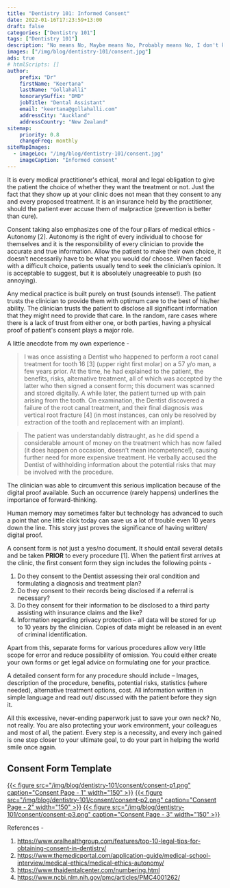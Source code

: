 ```yaml
---
title: "Dentistry 101: Informed Consent"
date: 2022-01-16T17:23:59+13:00
draft: false
categories: ["Dentistry 101"]
tags: ["Dentistry 101"]
description: "No means No, Maybe means No, Probably means No, I don't know means No. Only Yes means Yes!"
images: ["/img/blog/dentistry-101/consent.jpg"]
ads: true
# htmlScripts: []
author:
    prefix: "Dr"
    firstName: "Keertana"
    lastName: "Gollahalli"
    honorarySuffix: "DMD"
    jobTitle: "Dental Assistant"
    email: "keertana@gollahalli.com"
    addressCity: "Auckland"
    addressCountry: "New Zealand"
sitemap:
    priority: 0.8
    changeFreq: monthly
siteMapImages:
  - imageLoc: "/img/blog/dentistry-101/consent.jpg"
    imageCaption: "Informed consent"
---
```


It is every medical practitioner's ethical, moral and legal obligation to give the patient the choice of whether they want the treatment or not. Just the fact that they show up at your clinic does not mean that they consent to any and every proposed treatment. It is an insurance held by the practitioner, should the patient ever accuse them of malpractice (prevention is better than cure). 

Consent taking also emphasizes one of the four pillars of medical ethics - Autonomy [2]. Autonomy is the right of every individual to choose for themselves and it is the responsibility of every clinician to provide the accurate and true information. Allow the patient to make their own choice, it doesn’t necessarily have to be what you would do/ choose. When faced with a difficult choice, patients usually tend to seek the clinician’s opinion. It is acceptable to suggest, but it is absolutely unagreeable to push (so annoying). 

Any medical practice is built purely on trust (sounds intense!). The patient trusts the clinician to provide them with optimum care to the best of his/her ability. The clinician trusts the patient to disclose all significant information that they might need to provide that care. In the random, rare cases where there is a lack of trust from either one, or both parties, having a physical proof of patient's consent plays a major role. 

A little anecdote from my own experience -

> I was once assisting a Dentist who happened to perform a root canal treatment for tooth 16 [3] (upper right first molar) on a 57 y/o man, a few years prior. At the time, he had explained to the patient, the benefits, risks, alternative treatment, all of which was accepted by the latter who then signed a consent form; this document was scanned and stored digitally. A while later, the patient turned up with pain arising from the tooth. On examination, the Dentist discovered a failure of the root canal treatment, and their final diagnosis was vertical root fracture [4] (in most instances, can only be resolved by extraction of the tooth and replacement with an implant).

> The patient was understandably distraught, as he did spend a considerable amount of money on the treatment which has now failed (it does happen on occasion, doesn’t mean incompetence!), causing further need for more expensive treatment. He verbally accused the Dentist of withholding information about the potential risks that may be involved with the procedure.

The clinician was able to circumvent this serious implication because of the digital proof available. Such an occurrence (rarely happens) underlines the importance of forward-thinking. 

Human memory may sometimes falter but technology has advanced to such a point that one little click today can save us a lot of trouble even 10 years down the line. This story just proves the significance of having written/ digital proof. 

A consent form is not just a yes/no document. It should entail several details and be taken **PRIOR** to every procedure [1]. When the patient first arrives at the clinic, the first consent form they sign includes the following points - 

1. Do they consent to the Dentist assessing their oral condition and formulating a diagnosis and treatment plan? 
2. Do they consent to their records being disclosed if a referral is necessary? 
3. Do they consent for their information to be disclosed to a third party assisting with insurance claims and the like?
4. Information regarding privacy protection – all data will be stored for up to 10 years by the clinician. Copies of data might be released in an event of criminal identification. 

Apart from this, separate forms for various procedures allow very little scope for error and reduce possibility of omission. You could either create your own forms or get legal advice on formulating one for your practice.

A detailed consent form for any procedure should include – Images, description of the procedure, benefits, potential risks, statistics (where needed), alternative treatment options, cost. All information written in simple language and read out/ discussed with the patient before they sign it. 

All this excessive, never-ending paperwork just to save your own neck? No, not really. You are also protecting your work environment, your colleagues and most of all, the patient. Every step is a necessity, and every inch gained is one step closer to your ultimate goal, to do your part in helping the world smile once again. 

## Consent Form Template

[{{< figure src="/img/blog/dentistry-101/consent/consent-p1.png" caption="Consent Page - 1" width="150" >}}](/img/blog/dentistry-101/consent/consent-p1.png)
[{{< figure src="/img/blog/dentistry-101/consent/consent-p2.png" caption="Consent Page - 2" width="150" >}}](/img/blog/dentistry-101/consent/consent-p2.png)
[{{< figure src="/img/blog/dentistry-101/consent/consent-p3.png" caption="Consent Page - 3" width="150" >}}](/img/blog/dentistry-101/consent/consent-p3.png)

References - 

1. https://www.oralhealthgroup.com/features/top-10-legal-tips-for-obtaining-consent-in-dentistry/
2. https://www.themedicportal.com/application-guide/medical-school-interview/medical-ethics/medical-ethics-autonomy/
3. https://www.thaidentalcenter.com/numbering.html
4. https://www.ncbi.nlm.nih.gov/pmc/articles/PMC4001262/
